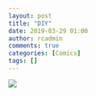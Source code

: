 ```yaml
---
layout: post
title: "DIY"
date: 2019-03-29 01:00
author: rcadmin
comments: true
categories: [Comics]
tags: []
---
```

<a href="../comics/2019/03/29"><img src="http://dl.bitsmack.com/comics/20190329.jpg" /></a>


